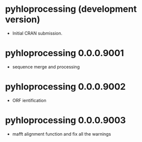 # pyhloprocessing (development version)

* Initial CRAN submission.

# pyhloprocessing 0.0.0.9001

* sequence merge and processing 

# pyhloprocessing 0.0.0.9002

* ORF ientification


# pyhloprocessing 0.0.0.9003

* mafft alignment function and fix all the warnings
